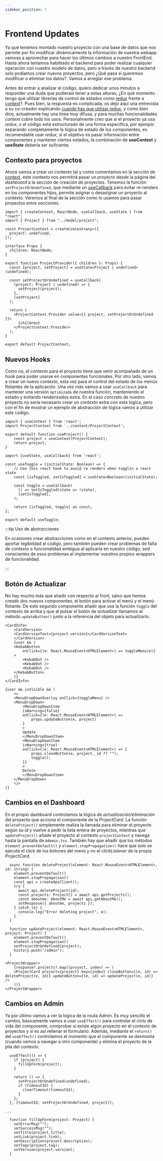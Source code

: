 ```yaml
---
sidebar_position: 7
---
```


# Frontend Updates

Ya que tenemos montado nuestro proyecto con una base de datos que nos permite por fin modificar dinámicamente la información de nuestra webapp vamosa a aprovechar para hacer los últimos cambios a nuestro FrontEnd. Hasta ahora teníamos habilitado el backend para poder realizar cualquier operación con nuestro modelo de datos, pero a través de nuestro backend solo podíamos crear nuevos proyectos, pero ¿Qué pasa si queremos modificar o eliminar los datos?. Vamos a arreglar ese problema.

Antes de entrar a analizar el código, quiero dedicar unos minutos a responder una duda que pudierais tener a estas alturas, ¿En qué momento tengo que utilizar librerías de control de estados como [redux](https://redux.js.org) frente a [context](https://reactjs.org/docs/context.html)?. Pues bien, la respuesta es complicada, os dejo aquí una entrevista a su co-creador explicando [cuando hay que utilizar redux](https://youtu.be/XEt09iK8IXs?t=198), y como bien dice, actualmente hay una línea muy difusa, y para muchas funcionalidades *context* cubre todo los usos. Personalmente creo que si el proyecto ya usa *redux*, o el código está estructurado de una forma específica, por ejemplo separando completamente la lógica de estado de los componentes, es recomendable usar *redux*, si el objetivo es pasar información entre componentes y mantener ciertos estados, la combinación de **useContext** y **useState** debería ser suficiente.

## Contexto para proyectos

Ahora vamos a crear un contexto tal y como comentamos en la sección de [context](../frontend/context), este contexto nos permitirá pasar un proyecto desde la página del *dashboard* a la sección de creación de proyectos. Tenemos la función `setProjectOrUndefined`, que mediante un [useCallback](https://reactjs.org/docs/hooks-reference.html#usecallback) para evitar re-renders en los componentes hijos, permite asignar o desasignar un proyecto al contexto. Veremos al final de la sección como lo usamos para pasar proyectos entre secciones.

```tsx title="ui/src/context/ProjectContext.tsx"
import { createContext, ReactNode, useCallback, useState } from "react";
import { Project } from "../model/project";

const ProjectContext = createContext<any>({
  project: undefined,
});

interface Props {
  children: ReactNode;
}

export function ProjectProvider({ children }: Props) {
  const [project, setProject] = useState<Project | undefined>(undefined);

  const setProjectOrUndefined = useCallback(
    (project: Project | undefined) => {
      setProject(project);
    },
    [setProject]
  );

  return (
    <ProjectContext.Provider value={{ project, setProjectOrUndefined }}>
      {children}
    </ProjectContext.Provider>
  );
}

export default ProjectContext;
```

## Nuevos Hooks

Como no, el *contexto* para el proyecto tiene que venir acompañado de un *hook* para poder usarse en componentes funcionales. Por otro lado, vamos a crear un nuevo contexto, esta vez para el control del estado de los menús flotantes de la aplicación. Una vez más vamos a usar `useCallback` para mantener una versión `optimizada` de nuestra función, manteniendo el estado y evitando renderizados extra. En el caso concreto de nuestro proyecto no sería necesario crear un *contexto* extra con esta lógica, pero con el fin de mostrar un ejemplo de abstracción de lógica vamos a utilizar este código.

```tsx title="ui/src/hooks/useProject"
import { useContext } from 'react';
import ProjectContext from '../context/ProjectContext';

export default function useProject() {
    const project = useContext(ProjectContext);
    return project;
}
```

```tsx title="ui/src/hooks/useToggle"
import {useState, useCallback} from 'react';

const useToggle = (initialState: Boolean) => {
    // Use this react hook to avoid re renders when togglin a react state
    const [isToggled, setIsToggled] = useState<Boolean>(initialState);
  
    const toggle = useCallback(
      () => setIsToggled(state => !state),
      [setIsToggled],
    );
  
    return [isToggled, toggle] as const;
};

export default useToggle;
```

:::tip Uso de abstracciones

En ocasiones crear abstracciones como en el contexto anterior, pueden aportar legibilidad al código, pero también pueden crear problemas de falta de contexto o funcionalidad ambigua al aplicarla en nuestro código, sed conscientes de esos problemas al implementar vuestros propios wrappers de funcionalidad.

:::

## Botón de Actualizar

No hay mucho más que añadir con respecto al front, salvo que hemos creado dos nuevos componentes, el botón para activar el menú y el menú flotante. De este segundo componente añadir que usa la función `toggle` del contexto de arriba y que al pulsar el botón de *actualizar* llamamos al método `updateButton()` junto a la referencia del objeto para actualizarlo.

```tsx title="ProjectCard.tsx Button Component"
<CardInfo>
    <CardVersion>
    <CardVersionText>{project.version}</CardVersionText>
    </CardVersion>
    {user && (
    <KebabButton
        onClick={(e: React.MouseEvent<HTMLElement>) => toggleMenu(e)}
    >
        <KebabDot />
        <KebabDot />
        <KebabDot />
    </KebabButton>
    )}
</CardInfo>
```

```tsx title="ProjectCard.tsx Menu"
{user && isVisible && (
    <>
    <MenuDropDownOverlay onClick={toggleMenu} />
    <MenuDropDown>
        <MenuDropDownItem
        isWarning={false}
        onClick={(e: React.MouseEvent<HTMLElement>) =>
            props.updateButton(e, project)
        }
        >
        Update
        </MenuDropDownItem>
        <MenuDropDownItem
        isWarning={true}
        onClick={(e: React.MouseEvent<HTMLElement>) => {
            props.closeButton(e, project._id ?? "");
            toggle();
        }}
        >
        Delete
        </MenuDropDownItem>
    </MenuDropDown>
    </>
)}
```

## Cambios en el Dashboard

En el propio dashboard controlamos la lógica de *actualización/eliminación* del proyecto que acciona el componente de la *ProjectCard*. La función `deleteProject()` simplemente realiza la llamada para eliminar el proyecto según su *id* y vuelve a pedir la lista entera de proyectos, mientras que `updateProject()` añade el proyecto al contexto `projectContext` y navega hasta la pantalla de `Ademin.tsx`. También hay que añadir que los métodos `element.preventDefault()` y `element.stopPropagation()` hace que solo se ejecute el click de los botones del menú y no el *clickListener* de la propia *ProjectCard*.

```tsx title="Dashboard.tsx Update and Delete project"
  async function deleteProject(element: React.MouseEvent<HTMLElement>, id: string) {
    element.preventDefault()
    element.stopPropagation()
    const api = createApiClient();
    try {
      await api.deleteProject(id);
      const projects: Project[] = await api.getProjects();
      const aboutme: AboutMe = await api.getAboutMe();
      setResponse({ aboutme, projects });
    } catch (e) {
      console.log("Error deleting project", e);
    }
  }   

  function updateProject(element: React.MouseEvent<HTMLElement>, project: Project) {
    element.preventDefault()
    element.stopPropagation()
    setProjectOrUndefined(project);
    history.push("/admin");
  }   
```

```tsx title="Dashboard.tsx Project Card component"
<ProjectWrapper>
    {response?.projects?.map((project, index) => (
    <ProjectCard project={project} key={index} closeButton={(e, id) => deleteProject(e, id)} updateButton={(e, id) => updateProject(e, id)} />
    ))}
</ProjectWrapper>
```

## Cambios en Admin

Ya por último vamos a ver la lógica de la routa *Admin*. Es muy sencillo el cambio, básicamente vamos a usar `useEffect()` para controlar el ciclo de vida del componente, comprobar si existe algún proyecto en el *contexto* de proyectos y si es así rellenar el formulario. Además, mediante el `return()` del `useEffect()` controlamos el momento que el componente se desmonta (cuando vamos a navegar a otro componente) y elimina el proyecto de la pila del *contexto*.

```tsx title="Admin.tsx"
  useEffect(() => {
    if (project) {
      fillUpForm(project);
    }

    return () => {
      setProjectOrUndefined(undefined);
      if (timeoutId) {
        clearTimeout(timeoutId);
      }
    };
  }, [timeoutId, setProjectOrUndefined, project]);

...

  function fillUpForm(project: Project) {
    setErrorMsg("");
    setSuccessMsg("");
    setTitle(project.title);
    setLink(project.link);
    setDescription(project.description);
    setTags(project.tag);
    setVersion(project.version);
  }
```
